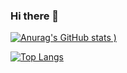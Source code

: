 ### Hi there 👋

[![Anurag's GitHub stats](https://github-readme-stats.vercel.app/api?username=gelouno&show_icons=true)
)](https://github.com/anuraghazra/github-readme-stats)

[![Top Langs](https://github-readme-stats.vercel.app/api/top-langs/?username=gelouno)](https://github.com/anuraghazra/github-readme-stats)



